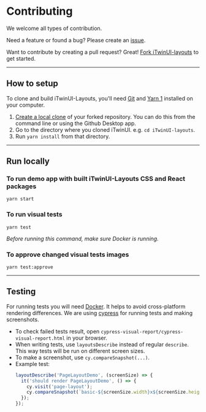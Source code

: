 # Contributing

We welcome all types of contribution.

Need a feature or found a bug? Please create an [issue](https://github.com/iTwin/iTwinUI-layouts/issues).

Want to contribute by creating a pull request? Great! [Fork iTwinUI-layouts](https://docs.github.com/en/get-started/quickstart/fork-a-repo#forking-a-repository) to get started.

---

## How to setup

To clone and build iTwinUI-Layouts, you'll need [Git](https://git-scm.com) and [Yarn 1](https://yarnpkg.com/getting-started/install) installed on your computer.

1. [Create a local clone](https://docs.github.com/en/get-started/quickstart/fork-a-repo#cloning-your-forked-repository) of your forked repository. You can do this from the command line or using the Github Desktop app.
2. Go to the directory where you cloned iTwinUI. e.g. `cd iTwinUI-layouts`.
3. Run `yarn install` from that directory.

---

## Run locally

### To run demo app with built iTwinUI-Layouts CSS and React packages

```console
yarn start
```

### To run visual tests

```console
yarn test
```

_Before running this command, make sure Docker is running._

### To approve changed visual tests images

```console
yarn test:approve
```

---
## Testing

For running tests you will need [Docker](https://www.docker.com/products/docker-desktop). It helps to avoid cross-platform rendering differences.
We are using [cypress](https://www.cypress.io/) for running tests and making screenshots.
- To check failed tests result, open `cypress-visual-report/cypress-visual-report.html` in your browser.
- When writing tests, use `layoutsDescribe` instead of regular `describe`. This way tests will be run on different screen sizes. 
- To make a screenshot, use `cy.compareSnapshot(...)`.
- Example test:
  ```ts
  layoutDescribe('PageLayoutDemo', (screenSize) => {
    it('should render PageLayoutDemo', () => {
      cy.visit('page-layout');
      cy.compareSnapshot(`basic-${screenSize.width}x${screenSize.height}`);
    });
  });
  ```
